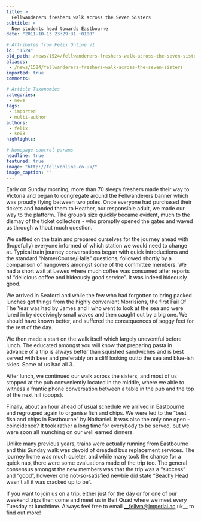 ```yaml
---
title: >
  Fellwanderers freshers walk across the Seven Sisters
subtitle: >
  New students head towards Eastbourne
date: "2011-10-13 23:29:31 +0100"

# Attributes from Felix Online V1
id: "1524"
old_path: /news/1524/fellwanderers-freshers-walk-across-the-seven-sisters
aliases:
 - /news/1524/fellwanderers-freshers-walk-across-the-seven-sisters
imported: true
comments:

# Article Taxonomies
categories:
 - news
tags:
 - imported
 - multi-author
authors:
 - felix
 - se08
highlights:

# Homepage control params
headline: true
featured: true
image: "http://felixonline.co.uk/"
image_caption: ""
---
```


Early on Sunday morning, more than 70 sleepy freshers made their way to Victoria and began to congregate around the Fellwanderers banner which was proudly flying between two poles. Once everyone had purchased their tickets and handed them to Heather, our responsible adult, we made our way to the platform. The group’s size quickly became evident, much to the dismay of the ticket collectors - who promptly opened the gates and waved us through without much question.

We settled on the train and prepared ourselves for the journey ahead with (hopefully) everyone informed of which station we would need to change at. Typical train journey conversations began with quick introductions and the standard “Name/Course/Halls” questions, followed shortly by a comparison of hangovers amongst some of the committee members. We had a short wait at Lewes where much coffee was consumed after reports of “delicious coffee and hideously good service”. It was indeed hideously good.

We arrived in Seaford and while the few who had forgotten to bring packed lunches got things from the highly convenient Morrisions, the first Fail Of The Year was had by James and I who went to look at the sea and were lured in by deceivingly small waves and then caught out by a big one. We should have known better, and suffered the consequences of soggy feet for the rest of the day.

We then made a start on the walk itself which largely uneventful before lunch. The educated amongst you will know that preparing pasta in advance of a trip is always better than squished sandwiches and is best served with beer and preferably on a cliff looking outto the sea and blue-ish skies. Some of us had all 3.

After lunch, we continued our walk across the sisters, and most of us stopped at the pub conveniently located in the middle, where we able to witness a frantic phone conversation between a table in the pub and the top of the next hill (ooops).

Finally, about an hour ahead of usual schedule we arrived in Eastbourne and regrouped again to organise fish and chips. We were led to the “best fish and chips in Eastbourne” by Nathaniel. It was also the only one open – coincidence? It took rather a long time for everybody to be served, but we were soon all munching on our well earned dinners.

Unlike many previous years, trains were actually running from Eastbourne and this Sunday walk was devoid of dreaded bus replacement services. The journey home was much quieter, and while many took the chance for a quick nap, there were some evaluations made of the trip too. The general consensus amongst the new members was that the trip was a “success” and “good”, however one not-so-satisfied newbie did state “Beachy Head wasn’t all it was cracked up to be”.

If you want to join us on a trip, either just for the day or for one of our weekend trips then come and meet us in Beit Quad where we meet every Tuesday at lunchtime. Always feel free to email __fellwa@imperial.ac.uk__ to find out more!
